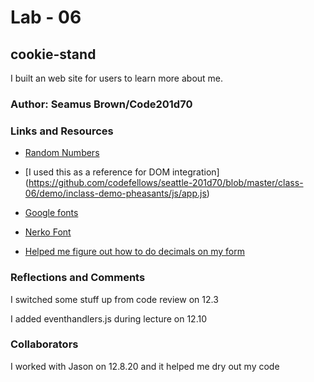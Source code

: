 # Lab - 06

## cookie-stand

I built an web site for users to learn more about me.

### Author: Seamus Brown/Code201d70

### Links and Resources

* [Random Numbers](https://developer.mozilla.org/en-US/docs/Web/JavaScript/Reference/Global_Objects/Math/random)

* [I used this as a reference for DOM integration] (https://github.com/codefellows/seattle-201d70/blob/master/class-06/demo/inclass-demo-pheasants/js/app.js)

* [Google fonts](https://developers.google.com/fonts/docs/getting_started)

* [Nerko Font](https://fonts.google.com/specimen/Nerko+One?sidebar.open=true&selection.family=Nerko+One)

* [Helped me figure out how to do decimals on my form](https://developer.mozilla.org/en-US/docs/Web/HTML/Element/input/number)

### Reflections and Comments

I switched some stuff up from code review on 12.3

I added eventhandlers.js during lecture on 12.10

### Collaborators

I worked with Jason on 12.8.20 and it helped me dry out my code
